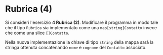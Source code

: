 # Rubrica (4)

Si consideri l'esercizio **4 Rubrica (2)**. Modificare il programma in modo tale che il tipo `Rubrica` sia implementato come una `map[string]Contatto` invece che come una slice `[]Contatto`.

Nella nuova implementazione la chiave di tipo `string` della mappa sarà la stringa ottenuta concatenando `nome` e `cognome` del `Contatto` associato.